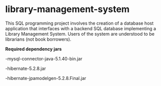# library-management-system
This SQL programming project involves the creation of a database host application that interfaces with a backend SQL database implementing a Library Management System. Users of the system are understood to be librarians (not book borrowers).

**Required dependency jars**

-mysql-connector-java-5.1.40-bin.jar

-hibernate-5.2.8.jar

-hibernate-jpamodelgen-5.2.8.Final.jar
